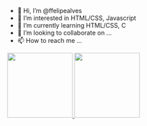 - 👋 Hi, I’m @ffelipealves
- 👀 I’m interested in HTML/CSS, Javascript
- 🌱 I’m currently learning HTML/CSS, C
- 💞️ I’m looking to collaborate on ...
- 📫 How to reach me ...

<div>
  <a href="https://github.com/ffelipealves">
  <img height="150em" src="https://github-readme-stats.vercel.app/api?username=ffelipealves&show_icons=true&theme=dark&include_all_commits=true&count_private=true"/>
  <img height="150em" src="https://github-readme-stats.vercel.app/api/top-langs/?username=ffelipealves&hide=jupyter%20notebook&layout=compact&langs_count=10&theme=dark"/>
</div>

<!---
ffelipealves/ffelipealves is a ✨ special ✨ repository because its `README.md` (this file) appears on your GitHub profile.
You can click the Preview link to take a look at your changes.
--->
